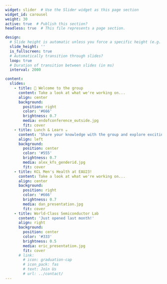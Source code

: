 ```yaml
---
widget: slider  # Use the Slider widget as this page section
widget_id: carousel
weight: 30
active: true  # Publish this section?
headless: true  # This file represents a page section.

design:
  # Slide height is automatic unless you force a specific height (e.g. '400px')
  slide_height: ''
  is_fullscreen: true
  # Automatically transition through slides?
  loop: true
  # Duration of transition between slides (in ms)
  interval: 2000

content:
  slides:
    - title: 👋 Welcome to the group
      content: Take a look at what we're working on...
      align: center
      background:
        position: right
        color: '#666'
        brightness: 0.7
        media: endofconference_outside.jpg
        fit: cover
    - title: Lunch & Learn ☕️
      content: 'Share your knowledge with the group and explore exciting new topics together!'
      align: left
      background:
        position: center
        color: '#555'
        brightness: 0.7
        media: alex_kfs_genderid.jpg
        fit: cover
    - title: KCL Men's Health at EAU23!
      content: Take a look at what we're working on...
      align: center
      background:
        position: right
        color: '#666'
        brightness: 0.7
        media: dan_presentation.jpg
        fit: cover
    - title: World-Class Semiconductor Lab
      content: 'Just opened last month!'
      align: right
      background:
        position: center
        color: '#333'
        brightness: 0.5
        media: eric_presentation.jpg
        fit: cover
      # link:
        # icon: graduation-cap
        # icon_pack: fas
        # text: Join Us
        # url: ../contact/
---
```

